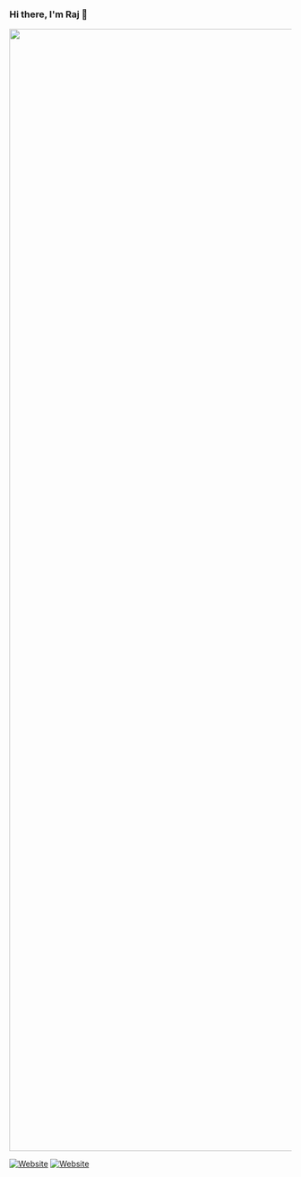 ### Hi there, I'm Raj 👋
<p align="center">
<img src="projects.gif" width="2000"/>
</p>

[![Website](https://img.shields.io/website?label=rajpshinde.github.io&style=for-the-badge&url=https%3A%2F%2Frajpshinde.github.io/)](https://rajpshinde.github.io/)
[![Website](https://img.shields.io/website?label=linkedin.rajshinde&style=for-the-badge&url=https%3A%2F%2Frajpshinde.github.io/)](https://www.linkedin.com/in/raj-shinde/)


